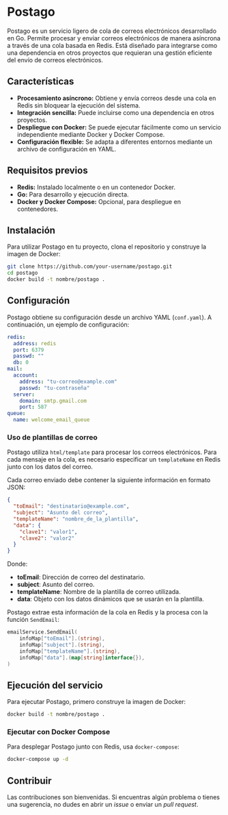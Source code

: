 # Postago

Postago es un servicio ligero de cola de correos electrónicos desarrollado en Go. Permite procesar y enviar correos electrónicos de manera asíncrona a través de una cola basada en Redis. Está diseñado para integrarse como una dependencia en otros proyectos que requieran una gestión eficiente del envío de correos electrónicos.

## Características

- **Procesamiento asíncrono:** Obtiene y envía correos desde una cola en Redis sin bloquear la ejecución del sistema.  
- **Integración sencilla:** Puede incluirse como una dependencia en otros proyectos.  
- **Despliegue con Docker:** Se puede ejecutar fácilmente como un servicio independiente mediante Docker y Docker Compose.  
- **Configuración flexible:** Se adapta a diferentes entornos mediante un archivo de configuración en YAML.  

## Requisitos previos

- **Redis:** Instalado localmente o en un contenedor Docker.  
- **Go:** Para desarrollo y ejecución directa.  
- **Docker y Docker Compose:** Opcional, para despliegue en contenedores.  

## Instalación

Para utilizar Postago en tu proyecto, clona el repositorio y construye la imagen de Docker:  

```sh
git clone https://github.com/your-username/postago.git
cd postago
docker build -t nombre/postago .
```

## Configuración

Postago obtiene su configuración desde un archivo YAML (`conf.yaml`). A continuación, un ejemplo de configuración:  

```yaml
redis: 
  address: redis
  port: 6379
  passwd: ""
  db: 0
mail:
  account:
    address: "tu-correo@example.com"
    passwd: "tu-contraseña"
  server:
    domain: smtp.gmail.com
    port: 587
queue: 
  name: welcome_email_queue
```

### Uso de plantillas de correo  
Postago utiliza `html/template` para procesar los correos electrónicos. Para cada mensaje en la cola, es necesario especificar un `templateName` en Redis junto con los datos del correo.  

Cada correo enviado debe contener la siguiente información en formato JSON:

```json
{
  "toEmail": "destinatario@example.com",
  "subject": "Asunto del correo",
  "templateName": "nombre_de_la_plantilla",
  "data": {
    "clave1": "valor1",
    "clave2": "valor2"
  }
}
```

Donde:
- **toEmail**: Dirección de correo del destinatario.
- **subject**: Asunto del correo.
- **templateName**: Nombre de la plantilla de correo utilizada.
- **data**: Objeto con los datos dinámicos que se usarán en la plantilla.

Postago extrae esta información de la cola en Redis y la procesa con la función `SendEmail`:

```go
emailService.SendEmail(
    infoMap["toEmail"].(string),
    infoMap["subject"].(string),
    infoMap["templateName"].(string),
    infoMap["data"].(map[string]interface{}),
)
```

## Ejecución del servicio

Para ejecutar Postago, primero construye la imagen de Docker:

```sh
docker build -t nombre/postago .
```

### Ejecutar con Docker Compose  
Para desplegar Postago junto con Redis, usa `docker-compose`:

```sh
docker-compose up -d
```

## Contribuir  

Las contribuciones son bienvenidas. Si encuentras algún problema o tienes una sugerencia, no dudes en abrir un *issue* o enviar un *pull request*.

